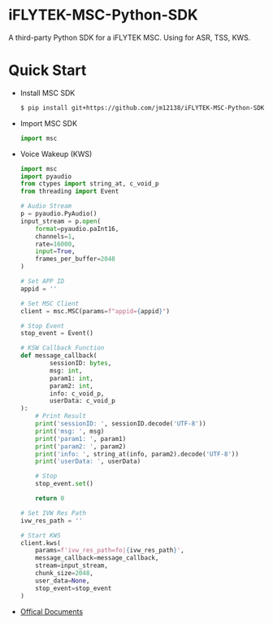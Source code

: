 # iFLYTEK-MSC-Python-SDK
A third-party Python SDK for a iFLYTEK MSC. Using for ASR, TSS, KWS.

# Quick Start
* Install MSC SDK

    ```bash
    $ pip install git+https://github.com/jm12138/iFLYTEK-MSC-Python-SDK
    ```

* Import MSC SDK

    ```python
    import msc
    ```

* Voice Wakeup (KWS)

    ```python
    import msc
    import pyaudio
    from ctypes import string_at, c_void_p
    from threading import Event

    # Audio Stream
    p = pyaudio.PyAudio()
    input_stream = p.open(
        format=pyaudio.paInt16,
        channels=1,
        rate=16000,
        input=True,
        frames_per_buffer=2048
    )

    # Set APP ID
    appid = '' 

    # Set MSC Client
    client = msc.MSC(params=f"appid={appid}")

    # Stop Event
    stop_event = Event()

    # KSW Callback Function
    def message_callback(
            sessionID: bytes,
            msg: int,
            param1: int,
            param2: int,
            info: c_void_p,
            userData: c_void_p
    ):
        # Print Result
        print('sessionID: ', sessionID.decode('UTF-8'))
        print('msg: ', msg)
        print('param1: ', param1)
        print('param2: ', param2)
        print('info: ', string_at(info, param2).decode('UTF-8'))
        print('userData: ', userData)

        # Stop
        stop_event.set()

        return 0

    # Set IVW Res Path
    ivw_res_path = ''

    # Start KWS
    client.kws(
        params=f'ivw_res_path=fo|{ivw_res_path}',
        message_callback=message_callback,
        stream=input_stream,
        chunk_size=2048,
        user_data=None,
        stop_event=stop_event
    )
    ```

* [Offical Documents](https://www.xfyun.cn/doc/mscapi/Windows&Linux/wlapi.html)